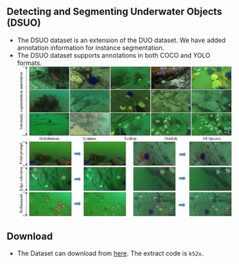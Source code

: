## Detecting and Segmenting Underwater Objects (DSUO)
* The DSUO dataset is an extension of the DUO dataset. We have added annotation information for instance segmentation.
* The DSUO dataset supports annotations in both COCO and YOLO formats.
![Instance segmentation annotations of DSUO dataset](https://github.com/LetGoLi/DSUO-Dataset/blob/main/images/image.jpg?raw=true)
## Download
* The Dataset can download from [here](https://pan.baidu.com/s/12crBzT-SNINLTZTB7Mx4Dg). The extract code is `k52x`.
